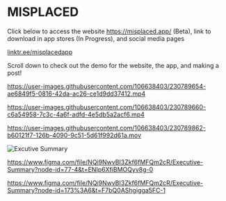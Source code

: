 # MISPLACED
Click below to access the website https://misplaced.app/ (Beta), link to download in app stores (In Progress), and social media pages

[linktr.ee/misplacedapp](https://linktr.ee/misplacedapp)

Scroll down to check out the demo for the website, the app, and making a post!





https://user-images.githubusercontent.com/106638403/230789654-ae6849f5-0816-42da-ac26-ce1d9dd37412.mp4




https://user-images.githubusercontent.com/106638403/230789660-c6a54958-7c3c-4a6f-adfd-4e5db5a2acf6.mp4




https://user-images.githubusercontent.com/106638403/230789862-b60121f7-126b-4090-9c51-5d61f992d61a.mov




![Excutive Summary](https://user-images.githubusercontent.com/106638403/231019997-6073ed07-415f-42a3-a32b-9a4b2669e5a8.svg)

https://www.figma.com/file/NQi9NwvBI3Zkf6fMFQm2cR/Executive-Summary?node-id=77-4&t=ENIp6XfiBMOQyv8g-0

https://www.figma.com/file/NQi9NwvBI3Zkf6fMFQm2cR/Executive-Summary?node-id=173%3A6&t=F7bQ0AShgigga5FC-1
